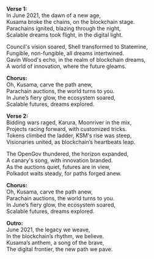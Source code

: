 **Verse 1:**  
In June 2021, the dawn of a new age,  
Kusama broke the chains, on the blockchain stage.  
Parachains ignited, blazing through the night,  
Scalable dreams took flight, in the digital light.  

Council's vision soared, Shell transformed to Statemine,  
Fungible, non-fungible, all dreams intertwined.  
Gavin Wood's echo, in the realm of blockchain dreams,  
A world of innovation, where the future gleams.  

**Chorus:**  
Oh, Kusama, carve the path anew,  
Parachain auctions, the world turns to you.  
In June’s fiery glow, the ecosystem soared,  
Scalable futures, dreams explored.  

**Verse 2:**  
Bidding wars raged, Karura, Moonriver in the mix,  
Projects racing forward, with customized tricks.  
Tokens climbed the ladder, KSM's rise was steep,  
Visionaries united, as blockchain’s heartbeats leap.  

The OpenGov thundered, the horizon expanded,  
A canary's song, with innovation branded.  
As the auctions quiet, futures are in view,  
Polkadot waits steady, for paths forged anew.  

**Chorus:**  
Oh, Kusama, carve the path anew,  
Parachain auctions, the world turns to you.  
In June’s fiery glow, the ecosystem soared,  
Scalable futures, dreams explored.  

**Outro:**  
June 2021, the legacy we weave,  
In the blockchain’s rhythm, we believe.  
Kusama’s anthem, a song of the brave,  
The digital frontier, the new path we pave.  